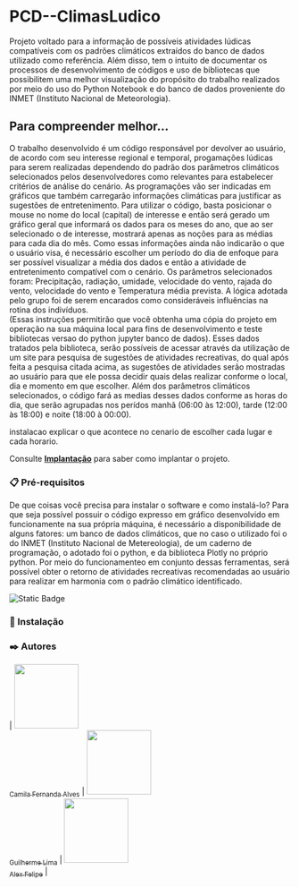 # PCD--ClimasLudico
Projeto voltado para a informação de possíveis atividades lúdicas compatíveis com os padrões climáticos extraídos do banco de dados utilizado como referência. Além disso, tem o intuito de documentar os processos de desenvolvimento de códigos e uso de bibliotecas que possibilitem uma melhor visualização do propósito do trabalho realizados por meio do uso do Python Notebook e do banco de dados proveniente do INMET (Instituto Nacional de Meteorologia).
 
 
## Para compreender melhor...
 
  O trabalho desenvolvido é um código responsável por devolver ao usuário, de acordo com seu interesse regional e temporal, progamações lúdicas para serem realizadas dependendo do padrão dos parâmetros climáticos selecionados pelos desenvolvedores como relevantes para estabelecer critérios de análise do cenário. As programações vão ser indicadas em gráficos que também carregarão informações climáticas para justificar as sugestões de entretenimento.
  Para utilizar o código, basta posicionar o mouse no nome do local (capital) de interesse e então será gerado um gráfico geral que informará os dados para os meses do ano, que ao ser selecionado o de interesse, mostrará apenas as noções para as médias para cada dia do mês. Como essas informações ainda não indicarão o que o usuário visa, é necessário escolher um período do dia de enfoque para ser possível visualizar a média dos dados e então a atividade de entretenimento compatível com o cenário.
  Os parâmetros selecionados foram: Precipitação, radiação, umidade, velocidade do vento, rajada do vento, velocidade do vento e Temperatura média prevista. A lógica adotada pelo grupo foi de serem encarados como consideráveis influências na rotina dos indivíduos.  
  (Essas instruções permitirão que você obtenha uma cópia do projeto em operação na sua máquina local para fins de desenvolvimento e teste
  bibliotecas versao do python jupyter  banco de dados).
  Esses dados tratados pela biblioteca, serão possíveis de acessar através da utilização de um site para pesquisa de sugestões de atividades recreativas, do qual após feita a pesquisa citada acima, as sugestôes de atividades serão mostradas ao usuário para que ele possa decidir quais delas realizar conforme o local, dia e momento em que escolher. Além dos parâmetros climáticos selecionados, o código fará as medias desses dados conforme as horas do dia, que serão agrupadas nos perídos manhã (06:00 às 12:00), tarde (12:00 às 18:00) e noite (18:00 à 00:00).
 
  instalacao explicar o que acontece no cenario de escolher cada lugar e cada horario.
 
Consulte **[Implantação](#-implanta%C3%A7%C3%A3o)** para saber como implantar o projeto.
 
### 📋 Pré-requisitos
 
De que coisas você precisa para instalar o software e como instalá-lo?
Para que seja possível possuir o código expresso em gráfico desenvolvido em funcionamente na sua própria máquina, é necessário a disponibilidade de alguns fatores: um banco de dados climáticos, que no caso o utilizado foi o do INMET (Instituto Nacional de Metereologia), de um caderno de programação, o adotado foi o python, e da biblioteca Plotly no próprio python. Por meio do funcionamenteo em conjunto dessas ferramentas, será possível obter o retorno de atividades recreativas recomendadas ao usuário para realizar em harmonia com o padrão climático identificado.
 
![Static Badge](https://img.shields.io/badge/Andriel24044-blue)
 
### 🔧 Instalação
 
 
### ✒️ Autores
| [<img loading="lazy" src="https://avatars.githubusercontent.com/u/37356058?v=4" width=115><br><sub>Camila Fernanda Alves</sub>](https://github.com/camilafernanda) |  [<img loading="lazy" src="https://avatars.githubusercontent.com/u/30351153?v=4" width=115><br><sub>Guilherme Lima</sub>](https://github.com/guilhermeonrails) |  [<img loading="lazy" src="https://avatars.githubusercontent.com/u/8989346?v=4" width=115><br><sub>Alex Felipe</sub>](https://github.com/alexfelipe) |
